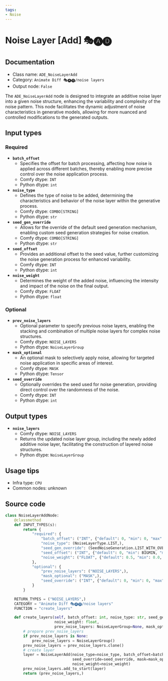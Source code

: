 ```yaml
---
tags:
- Noise
---
```


# Noise Layer [Add] 🎭🅐🅓
## Documentation
- Class name: `ADE_NoiseLayerAdd`
- Category: `Animate Diff 🎭🅐🅓/noise layers`
- Output node: `False`

The `ADE_NoiseLayerAdd` node is designed to integrate an additive noise layer into a given noise structure, enhancing the variability and complexity of the noise pattern. This node facilitates the dynamic adjustment of noise characteristics in generative models, allowing for more nuanced and controlled modifications to the generated outputs.
## Input types
### Required
- **`batch_offset`**
    - Specifies the offset for batch processing, affecting how noise is applied across different batches, thereby enabling more precise control over the noise application process.
    - Comfy dtype: `INT`
    - Python dtype: `int`
- **`noise_type`**
    - Defines the type of noise to be added, determining the characteristics and behavior of the noise layer within the generative process.
    - Comfy dtype: `COMBO[STRING]`
    - Python dtype: `str`
- **`seed_gen_override`**
    - Allows for the override of the default seed generation mechanism, enabling custom seed generation strategies for noise creation.
    - Comfy dtype: `COMBO[STRING]`
    - Python dtype: `str`
- **`seed_offset`**
    - Provides an additional offset to the seed value, further customizing the noise generation process for enhanced variability.
    - Comfy dtype: `INT`
    - Python dtype: `int`
- **`noise_weight`**
    - Determines the weight of the added noise, influencing the intensity and impact of the noise on the final output.
    - Comfy dtype: `FLOAT`
    - Python dtype: `float`
### Optional
- **`prev_noise_layers`**
    - Optional parameter to specify previous noise layers, enabling the stacking and combination of multiple noise layers for complex noise structures.
    - Comfy dtype: `NOISE_LAYERS`
    - Python dtype: `NoiseLayerGroup`
- **`mask_optional`**
    - An optional mask to selectively apply noise, allowing for targeted noise application in specific areas of interest.
    - Comfy dtype: `MASK`
    - Python dtype: `Tensor`
- **`seed_override`**
    - Optionally overrides the seed used for noise generation, providing direct control over the randomness of the noise.
    - Comfy dtype: `INT`
    - Python dtype: `int`
## Output types
- **`noise_layers`**
    - Comfy dtype: `NOISE_LAYERS`
    - Returns the updated noise layer group, including the newly added additive noise layer, facilitating the construction of layered noise structures.
    - Python dtype: `NoiseLayerGroup`
## Usage tips
- Infra type: `CPU`
- Common nodes: unknown


## Source code
```python
class NoiseLayerAddNode:
    @classmethod
    def INPUT_TYPES(s):
        return {
            "required": {
                "batch_offset": ("INT", {"default": 0, "min": 0, "max": BIGMAX}),
                "noise_type": (NoiseLayerType.LIST,),
                "seed_gen_override": (SeedNoiseGeneration.LIST_WITH_OVERRIDE,),
                "seed_offset": ("INT", {"default": 0, "min": BIGMIN, "max": BIGMAX}),
                "noise_weight": ("FLOAT", {"default": 0.5, "min": 0.0, "max": 10.0, "step": 0.001}),
            },
            "optional": {
                "prev_noise_layers": ("NOISE_LAYERS",),
                "mask_optional": ("MASK",),
                "seed_override": ("INT", {"default": 0, "min": 0, "max": 0xffffffffffffffff, "forceInput": True}),
            }
        }

    RETURN_TYPES = ("NOISE_LAYERS",)
    CATEGORY = "Animate Diff 🎭🅐🅓/noise layers"
    FUNCTION = "create_layers"

    def create_layers(self, batch_offset: int, noise_type: str, seed_gen_override: str, seed_offset: int,
                      noise_weight: float,
                      prev_noise_layers: NoiseLayerGroup=None, mask_optional: Tensor=None, seed_override: int=None,):
        # prepare prev_noise_layers
        if prev_noise_layers is None:
            prev_noise_layers = NoiseLayerGroup()
        prev_noise_layers = prev_noise_layers.clone()
        # create layer
        layer = NoiseLayerAdd(noise_type=noise_type, batch_offset=batch_offset, seed_gen_override=seed_gen_override, seed_offset=seed_offset,
                              seed_override=seed_override, mask=mask_optional,
                              noise_weight=noise_weight)
        prev_noise_layers.add_to_start(layer)
        return (prev_noise_layers,)

```
